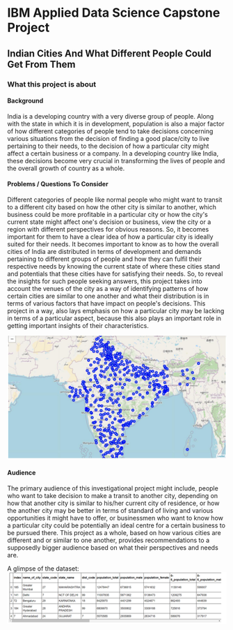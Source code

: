 # IBM Applied Data Science Capstone Project
## Indian Cities And What Different People Could Get From Them
### What this project is about
#### Background 
India is a developing country with a very diverse group of people. Along with the state in which it is in development, population is also a major factor of how different categories of people tend to take decisions concerning various situations from the decision of finding a good place/city to live pertaining to their needs, to the decision of how a particular city might affect a certain business or a company. In a developing country like India, these decisions become very crucial in transforming the lives of people and the overall growth of country as a whole.
#### Problems / Questions To Consider
Different categories of people like normal people who might want to transit to a different city based on how the other city is similar to another, which business could be more profitable in a particular city or how the city's current state might affect one's decision or business, view the city or a region with different perspectives for obvious reasons. So, it becomes important for them to have a clear idea of how a particular city is ideally suited for their needs. It becomes important to know as to how the overall cities of India are distributed in terms of development and demands pertaining to different groups of people and how they can fulfil their respective needs by knowing the current state of where these cities stand and potentials that these cities have for satisfying their needs. So, to reveal the insights for such people seeking answers, this project takes into account the venues of the city as a way of identifying patterns of how certain cities are similar to one another and what their distribution is in terms of various factors that have impact on people's decisions. This project in a way, also lays emphasis on how a particular city may be lacking in terms of a particular aspect, because this also plays an important role in getting important insights of their characteristics.

<img src="images/image3.png">

#### Audience
The primary audience of this investigational project might include, people who want to take decision to make a transit to another city, depending on how that another city is similar to his/her current city of residence, or how the another city may be better in terms of standard
of living and various opportunities it might have to offer, or businessmen who want to know how a particular city could be potentially an ideal centre for a certain business to be pursued there.
This project as a whole, based on how various cities are different and or similar to one another, provides recommendations to a supposedly bigger audience based on what their perspectives and needs are.

A glimpse of the dataset:<br>
<img src="images/image1.png">
